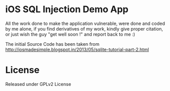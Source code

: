iOS SQL Injection Demo App
==========================

All the work done to make the application vulnerable, were done and coded by me alone, if you find derivatives of my work, kindly give proper citation, or just wish the guy "get well soon !" and report back to me :)

The initial Source Code has been taken from http://iosmadesimple.blogspot.in/2013/05/sqlite-tutorial-part-2.html 

License
========

Released under GPLv2 License

